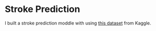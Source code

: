 # Stroke Prediction
I built a stroke prediction moddle with using [this dataset](https://www.kaggle.com/datasets/fedesoriano/stroke-prediction-dataset) from Kaggle.
